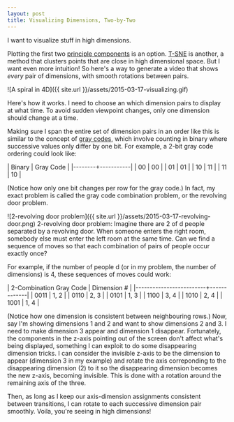 ```yaml
---
layout: post
title: Visualizing Dimensions, Two-by-Two
---
```


I want to visualize stuff in high dimensions.

Plotting the first two [principle
components](https://www.google.ca/search?q=principal+component+analysis&tbm=isch) is an
option.  [T-SNE](https://www.google.ca/search?q=t-sne&tbm=isch) is another, a
method that clusters points that are close in high dimensional space. But I want
even more intuition! So here's a way to generate a video that shows *every*
pair of dimensions, with smooth rotations between pairs.

![A spiral in 4D]({{ site.url }}/assets/2015-03-17-visualizing.gif)

Here's how it works. I need to choose an which dimension pairs to display
at what time. To avoid sudden viewpoint changes, only one dimension should
change at a time. 

Making sure I span the entire set of dimension pairs in an order like this is
similar to the concept of [gray codes](http://en.wikipedia.org/wiki/Gray_code),
which involve counting in binary where successive values only differ by one bit.
For example, a 2-bit gray code ordering could look like:

| Binary | Gray Code |
|--------+-----------|
| 00     | 00        |
| 01     | 01        |
| 10     | 11        |
| 11     | 10        |

(Notice how only one bit changes per row for the gray code.) In fact, my exact
problem is called the gray code combination problem, or the revolving door
problem.

![2-revolving door problem]({{ site.url }}/assets/2015-03-17-revolving-door.png)
2-revolving door problem: Imagine there are 2 of d people separated by a
revolving door. When someone enters the right room, somebody else must enter the
left room at the same time. Can we find a sequence of moves so that each
combination of pairs of people occur exactly once?

For example, if the number of people d (or in my problem, the number of
dimensions) is 4, these sequences of moves could work:

| 2-Combination Gray Code | Dimension # |
|-------------------------+-------------|
| 0011                    | 1, 2        |
| 0110                    | 2, 3        |
| 0101                    | 1, 3        |
| 1100                    | 3, 4        |
| 1010                    | 2, 4        |
| 1001                    | 1, 4        |

(Notice how one dimension is consistent between neighbouring rows.) Now, say I'm
showing dimensions 1 and 2 and want to show dimensions 2 and 3. I need to make
dimension 3 appear and dimension 1 disappear. Fortunately, the components in the
z-axis pointing out of the screen don't affect what's being displayed, something
I can exploit to do some disappearing dimension tricks.  I can consider the
invisible z-axis to be the dimension to appear (dimension 3 in my example) and
rotate the axis correponding to the disappearing dimension (2) to it so the
disappearing dimension becomes the new z-axis, becoming invisible. This is done
with a rotation around the remaining axis of the three. 

Then, as long as I keep our axis-dimension assignments consistent between
transitions, I can rotate to each successive dimension pair smoothly. Voila,
you're seeing in high dimensions!
